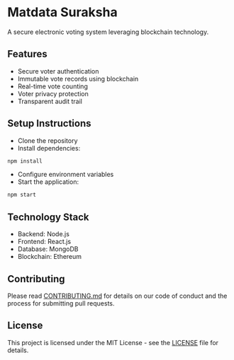 # Matdata Suraksha

A secure electronic voting system leveraging blockchain technology.

## Features

- Secure voter authentication
- Immutable vote records using blockchain
- Real-time vote counting
- Voter privacy protection
- Transparent audit trail

## Setup Instructions

- Clone the repository
- Install dependencies:

```bash
npm install
```

- Configure environment variables
- Start the application:

```bash
npm start
```

## Technology Stack

- Backend: Node.js
- Frontend: React.js
- Database: MongoDB
- Blockchain: Ethereum

## Contributing

Please read [CONTRIBUTING.md](CONTRIBUTING.md) for details on our code of conduct and the process for submitting pull requests.

## License

This project is licensed under the MIT License - see the [LICENSE](LICENSE) file for details.
